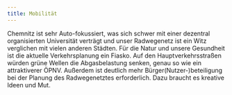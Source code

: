 ```yaml
---
title: Mobilität
---
```

Chemnitz ist sehr Auto-fokussiert, was sich schwer mit einer dezentral organisierten Universität verträgt und unser Radwegenetz ist ein Witz verglichen mit vielen anderen Städten. Für die Natur und unsere Gesundheit ist die aktuelle Verkehrsplanung ein Fiasko. Auf den Hauptverkehrsstraßen würden grüne Wellen die Abgasbelastung senken, genau so wie ein attraktiverer ÖPNV. Außerdem ist deutlich mehr Bürger(Nutzer-)beteiligung bei der Planung des Radwegenetztes erforderlich. Dazu braucht es kreative Ideen und Mut.